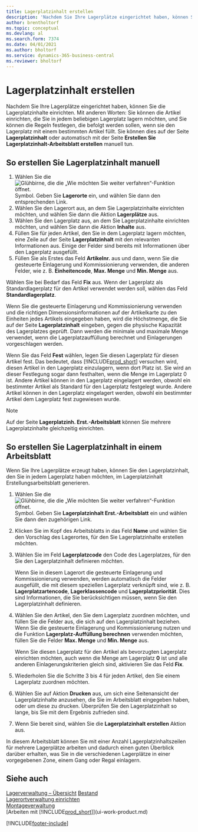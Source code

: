 ```yaml
---
title: Lagerplatzinhalt erstellen
description: 'Nachdem Sie Ihre Lagerplätze eingerichtet haben, können Sie die Artikel angeben, die Sie darin speichern möchten, und Regeln einrichten, die steuern, wie oft Lagerplätze nachgefüllt werden.'
author: brentholtorf
ms.topic: conceptual
ms.devlang: al
ms.search.form: 7374
ms.date: 04/01/2021
ms.author: bholtorf
ms.service: dynamics-365-business-central
ms.reviewer: bholtorf
---
```

# Lagerplatzinhalt erstellen

Nachdem Sie Ihre Lagerplätze eingerichtet haben, können Sie die Lagerplatzinhalte einrichten. Mit anderen Worten: Sie können die Artikel einrichten, die Sie in jedem beliebigen Lagerplatz lagern möchten, und Sie können die Regeln festlegen, die befolgt werden sollen, wenn sie den Lagerplatz mit einem bestimmten Artikel füllt. Sie können dies auf der Seite **Lagerplatzinhalt** oder automatisch mit der Seite **Erstellen Sie Lagerplatzinhalt-Arbeitsblatt erstellen** manuell tun.

## So erstellen Sie Lagerplatzinhalt manuell

1. Wählen Sie die ![Glühbirne, die die „Wie möchten Sie weiter verfahren“-Funktion öffnet.](media/ui-search/search_small.png "Wie möchten Sie weiter verfahren?") Symbol. Geben Sie **Lagerorte** ein, und wählen Sie dann den entsprechenden Link.  
2. Wählen Sie den Lagerort aus, an dem Sie Lagerplatzinhalte einrichten möchten, und wählen Sie dann die Aktion **Lagerplätze** aus.  
3. Wählen Sie den Lagerplatz aus, an dem Sie Lagerplatzinhalte einrichten möchten, und wählen Sie dann die Aktion **Inhalte** aus.  
4. Füllen Sie für jeden Artikel, den Sie in dem Lagerplatz lagern möchten, eine Zeile auf der Seite **Lagerplatzinhalt** mit den relevanten Informationen aus. Einige der Felder sind bereits mit Informationen über den Lagerplatz ausgefüllt.  
5. Füllen Sie als Erstes das Feld **Artikelnr.** aus und dann, wenn Sie die gesteuerte Einlagerung und Kommissionierung verwenden, die anderen Felder, wie z. B. **Einheitencode**, **Max. Menge** und **Min. Menge** aus.  

Wählen Sie bei Bedarf das Feld **Fix** aus. Wenn der Lagerplatz als Standardlagerplatz für den Artikel verwendet werden soll, wählen das Feld **Standardlagerplatz**.  

Wenn Sie die gesteuerte Einlagerung und Kommissionierung verwenden und die richtigen Dimensionsinformationen auf der Artikelkarte zu den Einheiten jedes Artikels eingegeben haben, wird die Höchstmenge, die Sie auf der Seite **Lagerplatzinhalt** eingeben, gegen die physische Kapazität des Lagerplatzes geprüft. Dann werden die minimale und maximale Menge verwendet, wenn die Lagerplatzauffüllung berechnet und Einlagerungen vorgeschlagen werden.  

Wenn Sie das Feld **Fest** wählen, legen Sie diesen Lagerplatz für diesen Artikel fest. Das bedeutet, dass [!INCLUDE[prod_short](includes/prod_short.md)] versuchen wird, diesen Artikel in den Lagerplatz einzulagern, wenn dort Platz ist. Sie wird an dieser Festlegung sogar dann festhalten, wenn die Menge im Lagerplatz 0 ist. Andere Artikel können in den Lagerplatz eingelagert werden, obwohl ein bestimmter Artikel als Standard für den Lagerplatz festgelegt wurde. Andere Artikel können in den Lagerplatz eingelagert werden, obwohl ein bestimmter Artikel dem Lagerplatz fest zugewiesen wurde.  

> [!NOTE]  
> Auf der Seite **Lagerplatzinh. Erst.-Arbeitsblatt** können Sie mehrere Lagerplatzinhalte gleichzeitig einrichten.  

## So erstellen Sie Lagerplatzinhalt in einem Arbeitsblatt

Wenn Sie Ihre Lagerplätze erzeugt haben, können Sie den Lagerplatzinhalt, den Sie in jedem Lagerplatz haben möchten, im Lagerplatzinhalt Erstellungsarbeitsblatt generieren.

1. Wählen Sie die ![Glühbirne, die die „Wie möchten Sie weiter verfahren“-Funktion öffnet.](media/ui-search/search_small.png "Wie möchten Sie weiter verfahren?") Symbol. Geben Sie **Lagerplatzinhalt Erst.-Arbeitsblatt** ein und wählen Sie dann den zugehörigen Link.  
2. Klicken Sie im Kopf des Arbeitsblatts in das Feld **Name** und wählen Sie den Vorschlag des Lagerortes, für den Sie Lagerplatzinhalte erstellen möchten.  
3. Wählen Sie im Feld **Lagerplatzcode** den Code des Lagerplatzes, für den Sie den Lagerplatzinhalt definieren möchten.  

    Wenn Sie in diesem Lagerort die gesteuerte Einlagerung und Kommissionierung verwenden, werden automatisch die Felder ausgefüllt, die mit diesem speziellen Lagerplatz verknüpft sind, wie z. B. **Lagerplatzartencode**, **Lagerklassencode** und **Lagerplatzpriorität**. Dies sind Informationen, die Sie berücksichtigen müssen, wenn Sie den Lagerplatzinhalt definieren.  
4. Wählen Sie den Artikel, den Sie dem Lagerplatz zuordnen möchten, und füllen Sie die Felder aus, die sich auf den Lagerplatzinhalt beziehen. Wenn Sie die gesteuerte Einlagerung und Kommissionierung nutzen und die Funktion **Lagerplatz-Auffüllung berechnen** verwenden möchten, füllen Sie die Felder **Max. Menge** und **Min. Menge** aus.  

    Wenn Sie diesen Lagerplatz für den Artikel als bevorzugten Lagerplatz einrichten möchten, auch wenn die Menge am Lagerplatz **0** ist und alle anderen Einlagerungskriterien gleich sind, aktivieren Sie das Feld **Fix**.  
5. Wiederholen Sie die Schritte 3 bis 4 für jeden Artikel, den Sie einem Lagerplatz zuordnen möchten.  
6. Wählen Sie auf Aktion **Drucken** aus, um sich eine Seitenansicht der Lagerplatzinhalte anzusehen, die Sie im Arbeitsblatt eingegeben haben, oder um diese zu drucken. Überprüfen Sie den Lagerplatzinhalt so lange, bis Sie mit dem Ergebnis zufrieden sind.  
7. Wenn Sie bereit sind, wählen Sie die **Lagerplatzinhalt erstellen** Aktion aus.  

In diesem Arbeitsblatt können Sie mit einer Anzahl Lagerplatzinhaltszeilen für mehrere Lagerplätze arbeiten und dadurch einen guten Überblick darüber erhalten, was Sie in die verschiedenen Lagerplätze in einer vorgegebenen Zone, einem Gang oder Regal einlagern.  

## Siehe auch 

[Lagerverwaltung – Übersicht](design-details-warehouse-management.md)
[Bestand](inventory-manage-inventory.md)  
[Lagerortverwaltung einrichten](warehouse-setup-warehouse.md)  
[Montageverwaltung](assembly-assemble-items.md)  
[Arbeiten mit [!INCLUDE[prod_short](includes/prod_short.md)]](ui-work-product.md)


[!INCLUDE[footer-include](includes/footer-banner.md)]
